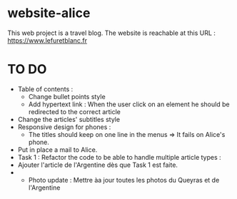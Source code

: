 # website-alice

This web project is a travel blog. The website is reachable at this URL : https://www.lefuretblanc.fr

# TO DO

- Table of contents :
  - Change bullet points style
  - Add hypertext link : When the user click on an element he should be redirected to the correct article
- Change the articles' subtitles style
- Responsive design for phones :
  - The titles should keep on one line in the menus => It fails on Alice's phone.
- Put in place a mail to Alice.
- Task 1 : Refactor the code to be able to handle multiple article types :
- Ajouter l'article de l'Argentine dès que Task 1 est faite.
- - Photo update : Mettre àa jour toutes les photos du Queyras et de l'Argentine
